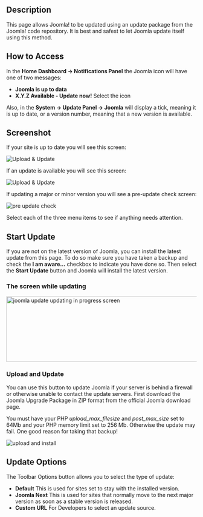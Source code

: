 <!-- Filename: Help4.x:Joomla_Update / Display title: Joomla Update -->

## Description

This page allows Joomla! to be updated using an update package from the Joomla! 
code repository. It is best and safest to let Joomla update itself using this
method.

## How to Access

In the **Home Dashboard → Notifications Panel** the Joomla icon will have
one of two messages:
- **Joomla is up to data**
- **X.Y.Z Available - Update now!**
Select the icon

Also, in the **System → Update Panel → Joomla** will display a tick, meaning it
is up to date, or a version number, meaning that a new version is available.

## Screenshot

If your site is up to date you will see this screen:

![Upload & Update](../../../en/images/joomla-update/upload-update-up-to-date.png)

If an update is available you will see this screen:

![Upload & Update](../../../en/images/joomla-update/upload-update-available.png)

If updating a major or minor version you will see a pre-update check screen:

![pre update check](../../../en/images/joomla-update/upload-update-pre-update-check.png)

Select each of the three menu items to see if anything needs attention.

## Start Update

If you are not on the latest version of Joomla, you can install the
latest update from this page. To do so make sure you have taken a backup
and check the **I am aware...** checkbox to indicate you have done so. Then
select the **Start Update** button and Joomla will install the latest version.

### The screen while updating

<img
src="https://docs.joomla.org/images/0/05/Help-4x-joomla-update-manager-updating-screen-en.png"
decoding="async" data-file-width="800" data-file-height="173"
width="800" height="173"
alt="joomla update updating in progress screen" />

### Upload and Update

You can use this button to update Joomla if your server is behind a
firewall or otherwise unable to contact the update servers. First
download the Joomla Upgrade Package in ZIP format from the official
Joomla download page.

You must have your PHP *upload_max_filesize* and *post_max_size* set to 64Mb
and your PHP memory limit set to 256 Mb. Otherwise the update may fail. One
good reason for taking that backup!

![upload and install](../../../en/images/joomla-update/upload-update-upload-install.png)

## Update Options

The Toolbar Options button allows you to select the type of update:

- **Default** This is used for sites set to stay with the installed version.
- **Joomla Next** This is used for sites that normally move to the next major
  version as soon as a stable version is released.
- **Custom URL** For Developers to select an update source.


